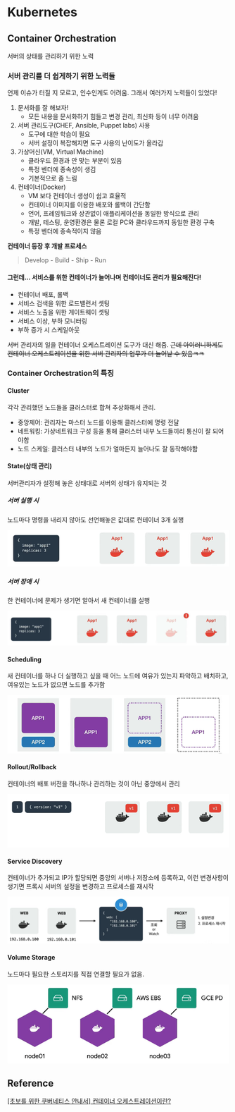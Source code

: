 # Kubernetes

## Container Orchestration

서버의 상태를 관리하기 위한 노력

### 서버 관리를 더 쉽게하기 위한 노력들

언제 이슈가 터질 지 모르고, 인수인계도 어려움. 그래서 여러가지 노력들이 있었다!

1. 문서화를 잘 해보자!
   - 모든 내용을 문서화하기 힘들고 변경 관리, 최신화 등이 너무 어려움
1. 서버 관리도구(CHEF, Ansible, Puppet labs) 사용
   - 도구에 대한 학습이 필요
   - 서버 설정이 복잡해지면 도구 사용의 난이도가 올라감
1. 가상머신(VM, Virtual Machine)
   - 클라우드 환경과 안 맞는 부분이 있음
   - 특정 벤더에 종속성이 생김
   - 기본적으로 좀 느림
1. 컨테이너(Docker)
   - VM 보다 컨테이너 생성이 쉽고 효율적
   - 컨테이너 이미지를 이용한 배포와 롤백이 간단함
   - 언어, 프레임워크와 상관없이 애플리케이션을 동일한 방식으로 관리
   - 개발, 테스팅, 운영환경은 물론 로컬 PC와 클라우드까지 동일한 환경 구축
   - 특정 벤더에 종속적이지 않음

**컨테이너 등장 후 개발 프로세스**

> Develop - Build - Ship - Run

#### 그런데... 서비스를 위한 컨테이너가 늘어나며 컨테이너도 관리가 필요해진다!

- 컨테이너 배포, 롤백
- 서비스 검색을 위한 로드밸런서 셋팅
- 서비스 노출을 위한 게이트웨이 셋팅
- 서비스 이상, 부하 모니터링
- 부하 증가 시 스케일아웃

서버 관리자의 일을 컨테이너 오케스트레이션 도구가 대신 해줌. ~~근데 아이러니하게도 컨테이너 오케스트레이션을 위한 서버 관리자의 업무가 더 늘어날 수 있음ㅋㅋ~~

### Container Orchestration의 특징

#### Cluster

각각 관리했던 노드들을 클러스터로 합쳐 추상화해서 관리.

- 중앙제어: 관리자는 마스터 노드를 이용해 클러스터에 명령 전달
- 네트워킹: 가상네트워크 구성 등을 통해 클러스터 내부 노드들끼리 통신이 잘 되어야함
- 노드 스케일: 클러스터 내부의 노드가 얼마든지 늘어나도 잘 동작해야함

#### State(상태 관리)

서버관리자가 설정해 놓은 상태대로 서버의 상태가 유지되는 것

##### 서버 실행 시

노드마다 명령을 내리지 않아도 선언해놓은 값대로 컨테이너 3개 실행

![상태 유지 예시 1](images/container_orchestration_state_1.png)

##### 서버 장애 시

한 컨테이너에 문제가 생기면 알아서 새 컨테이너를 실행

![상태 유지 예시 2](images/container_orchestration_state_2.png)

#### Scheduling

새 컨테이너를 하나 더 실행하고 싶을 때 어느 노드에 여유가 있는지 파악하고 배치하고, 여유있는 노드가 없으면 노드를 추가함

![스케쥴링 예시](images/container_orchestration_scheduling.png)

#### Rollout/Rollback

컨테이너의 배포 버전을 하나하나 관리하는 것이 아닌 중앙에서 관리

![서비스 발견 예시](images/container_orchestration_rollout_rollback.gif)

#### Service Discovery

컨테이너가 추가되고 IP가 할당되면 중앙의 서버나 저장소에 등록하고, 이런 변경사항이 생기면 프록시 서버의 설정을 변경하고 프로세스를 재시작

![서비스 발견 예시](images/container_orchestration_service_discovery.png)

#### Volume Storage

노드마다 필요한 스토리지를 직접 연결할 필요가 없음.

![서비스 발견 예시](images/container_orchestration_volume_storage.png)

## Reference

[[초보를 위한 쿠버네티스 안내서] 컨테이너 오케스트레이션이란?](https://www.youtube.com/watch?v=Ia8IfowgU7s&list=PLIUCBpK1dpsNf1m-2kiosmfn2nXfljQgb)
